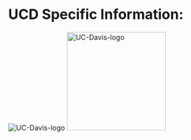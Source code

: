 # UCD Specific Information: 
![UC-Davis-logo](https://github.com/user-attachments/assets/d0f7638c-680d-436d-b0e6-bda38ff423e3)
<img src="https://github.com/user-attachments/assets/d0f7638c-680d-436d-b0e6-bda38ff423e3" alt="UC-Davis-logo" width="200"/>
